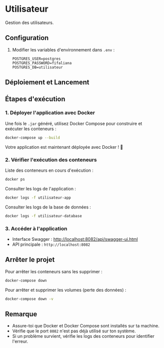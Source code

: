 # Utilisateur

Gestion des utilisateurs.

## Configuration

1. Modifier les variables d'environnement dans `.env` :
   ```env
   POSTGRES_USER=postgres
   POSTGRES_PASSWORD=fifaliana
   POSTGRES_DB=utilisateur
   ```


## Déploiement et Lancement

## Étapes d'exécution

### 1. Déployer l'application avec Docker
Une fois le `.jar` généré, utilisez Docker Compose pour construire et exécuter les conteneurs :

```sh
docker-compose up --build 
```

Votre application est maintenant déployée avec Docker ! 🚀


### 2. Vérifier l'exécution des conteneurs

Liste des conteneurs en cours d'exécution :
```sh
docker ps
```

Consulter les logs de l'application :
```sh
docker logs -f utilisateur-app
```

Consulter les logs de la base de données :
```sh
docker logs -f utilisateur-database
```

### 3. Accéder à l'application

- Interface Swagger : [http://localhost:8082/api/swagger-ui.html](http://localhost:8082/api/swagger-ui.html)
- API principale : `http://localhost:8082`

## Arrêter le projet

Pour arrêter les conteneurs sans les supprimer :
```sh
docker-compose down
```

Pour arrêter et supprimer les volumes (perte des données) :
```sh
docker-compose down -v
```

## Remarque

- Assure-toi que Docker et Docker Compose sont installés sur ta machine.
- Vérifie que le port `8082` n'est pas déjà utilisé sur ton système.
- Si un problème survient, vérifie les logs des conteneurs pour identifier l'erreur.

